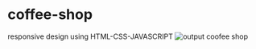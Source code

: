 # coffee-shop
responsive design using HTML-CSS-JAVASCRIPT 
![output coofee shop](https://user-images.githubusercontent.com/90040976/151910798-07134196-0d0c-4fc0-92bc-a1e3b4f39868.png)
